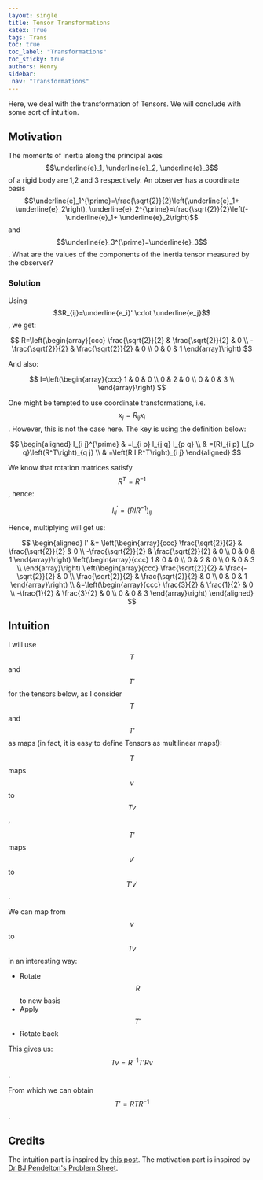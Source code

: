 ```yaml
---
layout: single
title: Tensor Transformations 
katex: True
tags: Trans
toc: true
toc_label: "Transformations"
toc_sticky: true
authors: Henry
sidebar:
 nav: "Transformations"
---
```


Here, we deal with the transformation of Tensors. We will conclude with some sort of intuition. 

## Motivation

The moments of inertia along the principal axes $$\underline{e}_1, \underline{e}_2, \underline{e}_3$$ of a rigid body are 1,2 and 3 respectively.  An observer has a coordinate basis $$\underline{e}_1^{\prime}=\frac{\sqrt{2}}{2}\left(\underline{e}_1+ \underline{e}_2\right), \underline{e}_2^{\prime}=\frac{\sqrt{2}}{2}\left(-\underline{e}_1+ \underline{e}_2\right)$$ and $$\underline{e}_3^{\prime}=\underline{e}_3$$. What are the values of the components of the inertia tensor measured by the observer? 


### Solution

Using $$R_{ij}=\underline{e_i}' \cdot \underline{e_j}$$, we get:

$$
R=\left(\begin{array}{ccc}
\frac{\sqrt{2}}{2} & \frac{\sqrt{2}}{2} & 0 \\
-\frac{\sqrt{2}}{2} & \frac{\sqrt{2}}{2} & 0 \\
0 & 0 & 1
\end{array}\right)
$$

And also:

$$
I=\left(\begin{array}{ccc}
1 & 0 & 0 \\
0 & 2 & 0 \\
0 & 0 & 3 \\
\end{array}\right) 
$$


One might be tempted to use coordinate transformations, i.e. $$x_j=R_{ij} x_i$$. However, this is not the case here. The key is using the definition below:

$$
\begin{aligned}
I_{i j}^{\prime} & =l_{i p} l_{j q} I_{p q} \\
& =(R)_{i p} I_{p q}\left(R^T\right)_{q j} \\
& =\left(R I R^T\right)_{i j}
\end{aligned}
$$


We know that rotation matrices satisfy $$R^T=R^{-1}$$, hence:

$$I_{i j}^{\prime} = \left(R I R^{-1}\right)_{i j}$$



Hence, multiplying will get us:

$$
\begin{aligned}
I' &= \left(\begin{array}{ccc}
\frac{\sqrt{2}}{2} & \frac{\sqrt{2}}{2} & 0 \\
-\frac{\sqrt{2}}{2} & \frac{\sqrt{2}}{2} & 0 \\
0 & 0 & 1
\end{array}\right) \left(\begin{array}{ccc}
1 & 0 & 0 \\
0 & 2 & 0 \\
0 & 0 & 3 \\
\end{array}\right) \left(\begin{array}{ccc}
\frac{\sqrt{2}}{2} & \frac{-\sqrt{2}}{2} & 0 \\
\frac{\sqrt{2}}{2} & \frac{\sqrt{2}}{2} & 0 \\
0 & 0 & 1
\end{array}\right) \\
&=\left(\begin{array}{ccc}
\frac{3}{2} & \frac{1}{2} & 0 \\
-\frac{1}{2} & \frac{3}{2} & 0 \\
0 & 0 & 3
\end{array}\right) 
\end{aligned}
$$

## Intuition

I will use $$T$$ and $$T'$$ for the tensors below, as I consider $$T$$ and $$T'$$ as maps (in fact, it is easy to define Tensors as multilinear maps!):

$$T$$ maps $$v$$ to $$Tv$$,

$$T'$$ maps $$v'$$ to $$T'v'$$.

We can map from $$v$$ to $$Tv$$ in an interesting way:

 -  Rotate $$R$$ to new basis
 -  Apply $$T'$$
 -  Rotate back

This gives us: $$Tv=R^{-1}T'Rv$$. 

From which we can obtain $$T'=RTR^{-1}$$.  


## Credits

The intuition part is inspired by [this post](https://math.stackexchange.com/questions/2303869/tensor-rotation). The motivation part is inspired by [Dr BJ Pendelton's Problem Sheet](https://www2.ph.ed.ac.uk/~bjp/emr/tutorial04.pdf).


